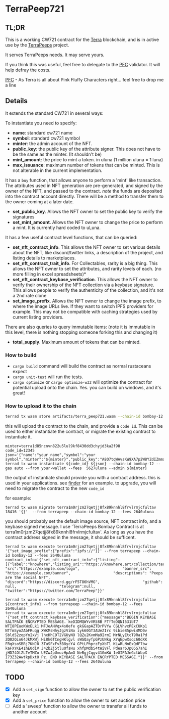 # TerraPeep721
## TL;DR
This is a working CW721 contract for the [Terra](https://terra.money/) blockchain, and is in active use by the [TerraPeeps](https://terrapeeps.com) project.

It serves TerraPeeps needs. It may serve yours.

If you think this was useful, feel free to delegate to the [PFC](https://station.terra.money/validator/terravaloper12g4nkvsjjnl0t7fvq3hdcw7y8dc9fq69nyeu9q) validator. It will help defray the costs.

[PFC](https://twitter.com/PFC_Validator) - As Terra is all about Pink Fluffy Characters right... feel free to drop me a line


## Details

It extends the standard CW721 in several ways:

To instantiate you need to specify:
- **name**: standard cw721 name
- **symbol**: standard cw721 symbol
- **minter**: the admin account of the NFT.
- **public_key**: the public key of the attribute signer. This does not have to be the same as the minter. (It shouldn't be)
- **mint_amount**: the price to mint a token. in uluna (1 million uluna = 1 luna)
- **max_issuance**: maximum number of tokens that can be minted. This is not alterable in the current implementation.



It has a `buy` function, that allows anyone to perform a 'mint' like transaction. The attributes used in NFT generation are pre-generated, and signed by the owner of the NFT, and passed to the contract. *note* the funds are deposited into the contract account directly. There will be a method to transfer them to the owner coming at a later date.
 * **set_public_key**. Allows the NFT owner to set the public key to verify the signatures
 * **set_mint_amount**. Allows the NFT owner to change the price to perform a mint. It is currently hard coded to uLuna.

It has a few useful contract level functions, that can be queried:
   * **set_nft_contract_info**. This allows the NFT owner to set various details about the NFT, like discord/twitter links, a description of the project, and listing details to marketplaces.
   * **set_nft_contract_trait_info**. For Collectables, rarity is a big thing. This allows the NFT owner to set the attributes, and rarity levels of each. (no more filling in excel spreadsheets)*
   * **set_nft_contract_keybase_verification**. This allows the NFT owner to verify their ownership of the NFT collection via a keybase signature. This allows people to verify the authenticity of the collection, and it's not a 2nd rate clone
   * **set_image_prefix**. Allows the NFT owner to change the image prefix, to where the image URLs live. If they want to switch IPFS providers for example. This may not be compatible with caching strategies used by current listing providers.

There are also queries to query immutable items: (note it is immutable in this level, there is nothing stopping someone forking this and changing it)
* **total_supply**. Maximum amount of tokens that can be minted.

### How to build
* `cargo build` command will build the contract as normal rustaceans expect
* `cargo unit-test` will run the tests.
* `cargo optimize` or `cargo optimize-w32` will optimize the contract for potential upload onto the chain. Yes. you can build on windows, and it's great!

### How to upload it to the chain
```sh
terrad tx wasm store artifacts/terra_peep721.wasm --chain-id bombay-12 --from your-wallet --fees 391868uusd --gas auto -y -b sync --gas-adjustment 1.2

```
this will upload the contract to the chain, and provide a `code id`. This can be used to either instantiate the contract, or migrate the existing contract
to instantiate it.
```shell
minter=terra1d85ncnvn822u5lul9kf8430dd3chyjd3ka2f98
code_id=12345
json='{"name":"your name","symbol":"your symbol","minter":"${minter}","public_key":"A8O7tqWAvsKW9XA7p2W8YZdIZmmadf9qoQmRiZq8xpvl","mint_amount":2000000,"max_issuance":10000}'
terrad tx wasm instantiate ${code_id} ${json} --chain-id bombay-12 --gas auto --from your-wallet --fees  5627uluna --admin ${minter}

```
the output of  instantiate should provide you with a contract address. this is used in your applications.
see [finder](https://finder.terra.money/testnet/tx/CB141B83A90D04EC71EFFF0D0148F7D4D63C5B0FC487413FB76267CD73EF49BD) for an example.
to upgrade, you will need to migrate the contract to the new `code_id`

for example:
```shell
terrad tx wasm migrate terra1m0rjzm27qetjj8fx89knnhl8frvlrmjcfultav 18416 '{}'  --from terrapeep --chain-id bombay-12 --fees 2640uluna
```
you should probably set the default image source, NFT contract info, and a keybase signed message.
I use 'TerraPeeps Bombay Contract is at terra1m0rjzm27qetjj8fx89knnhl8frvlrmjcfultav'. As long as you have the contract address signed in the message, it should be sufficent.

```shell
terrad tx wasm execute terra1m0rjzm27qetjj8fx89knnhl8frvlrmjcfultav  '{"set_image_prefix":{"prefix":"ipfs://"}}' --from terrapeep --chain-id bombay-12 --fees 2640uluna
contract_info='{"set_nft_contract_info":{"listing": [{"label":"knowhere","listing_uri":"https://knowhere.art/collection/terra1t0l0sz0efnr7cm3hxked7nn2x7xx5syw02k8tc"}],                   "src":"https://example.com/logo",                   "banner_src": "https://example.com/banner",                   "descriptions": "Peeps are the social NFT",                   "discord":"https://discord.gg/rF5T86hVMG",                   "github": null,                   "telegram":null,                   "twitter":"https://twitter.com/TerraPeep"}}'

terrad tx wasm execute terra1m0rjzm27qetjj8fx89knnhl8frvlrmjcfultav  ${contract_info} --from terrapeep --chain-id bombay-12 --fees 2640uluna
terrad tx wasm execute terra1m0rjzm27qetjj8fx89knnhl8frvlrmjcfultav  '{"set_nft_contract_keybase_verification":{"message":"BEGIN KEYBASE SALTPACK ENCRYPTED MESSAGE. keDIDMQWYvVR58B FTfTeDQNI531bT7 WTI8PEuoKWxELk1 MFJeAHVqx4s0efe gkGGapAZTDrPVYw CGLVhvxPExCUKp1 NTfmSyoZAbFRuqg XWKMsHhyJgzViNo iyk60GT3AUeZIrc 9ibie85pwi4MD0v Sbld52zopYnIxVj lhxHhC9T2VGUyNO lQZu2KvmMa9IrmI MrNLyEtcT9Ra1Pd ZQ02Qin64JkMXWj Hi8k6TCngHKlgvl sWGQayfpGPzUNkq XYqEpwXsqc60dXK FRqXsoSBRj7KNJ8 3TuSFxFv3B8ycY4 GPtLPhprzFyXbTl KLwRLNnExQdF7bw kaFXYKE41hE0diV J42bZj5tluOfsHu xhfpMdb54tWiVFl Pdear6Jp05S7ahI jHD74OtZLTeTMZo UEZwJpUmuzHpAmG NeBgjCqgv41GmKW 1eGIPAJnGctWbpX I73Z32AwtkpDxtO Pz. END KEYBASE SALTPACK ENCRYPTED MESSAGE."}}' --from terrapeep --chain-id bombay-12 --fees 2640uluna

```
## TODO
- [x] Add a `set_sign` function to allow the owner to set the public verification key
- [x] Add a `set_price` function to allow the owner to set auction price
- [ ] Add a 'sweep' function to allow the owner to transfer all funds to another account
